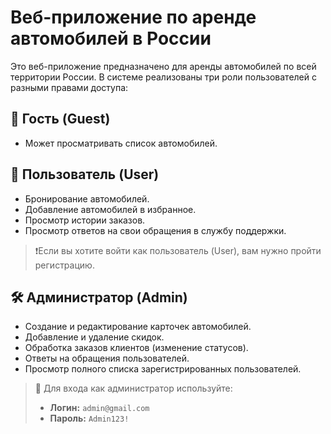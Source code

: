 # Веб-приложение по аренде автомобилей в России

Это веб-приложение предназначено для аренды автомобилей по всей территории России. В системе реализованы три роли пользователей с разными правами доступа:

## 👤 Гость (Guest)
- Может просматривать список автомобилей.

## 👥 Пользователь (User)
- Бронирование автомобилей.
- Добавление автомобилей в избранное.
- Просмотр истории заказов.
- Просмотр ответов на свои обращения в службу поддержки.

> ❗️Если вы хотите войти как пользователь (User), вам нужно пройти регистрацию.

## 🛠️ Администратор (Admin)
- Создание и редактирование карточек автомобилей.
- Добавление и удаление скидок.
- Обработка заказов клиентов (изменение статусов).
- Ответы на обращения пользователей.
- Просмотр полного списка зарегистрированных пользователей.

> 🔐 Для входа как администратор используйте:
> - **Логин:** `admin@gmail.com`  
> - **Пароль:** `Admin123!`

